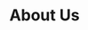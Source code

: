 ---
title: About Us
cascade:
  rss: false
  jsonld:
    "@type": Article
    headline: = title   
    description: = description
    author: = authors     
    datePublished: = date
    dateModified: = lastmod
    image: = headerimage
    mainEntityOfPage: 
      "@type": WebPage
      "@id": = permalink
    publisher: = copy /jsonld/peacefulscience
---